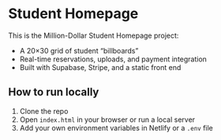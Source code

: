 # Student Homepage

This is the Million-Dollar Student Homepage project:
- A 20×30 grid of student “billboards”
- Real-time reservations, uploads, and payment integration
- Built with Supabase, Stripe, and a static front end

## How to run locally

1. Clone the repo
2. Open `index.html` in your browser or run a local server
3. Add your own environment variables in Netlify or a `.env` file
